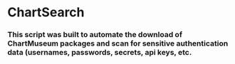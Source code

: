 # ChartSearch
### This script was built to automate the download of ChartMuseum packages and scan for sensitive authentication data (usernames, passwords, secrets, api keys, etc. 
